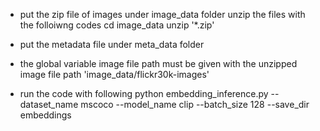 - put the zip file of images under image_data folder
unzip the files with the folloiwng codes
cd image_data
unzip '*.zip'

- put the metadata file under meta_data folder

- the global variable image file path must be given with the unzipped image file path
 'image_data/flickr30k-images'

- run the code with following
python embedding_inference.py --dataset_name mscoco --model_name clip --batch_size 128 --save_dir embeddings
